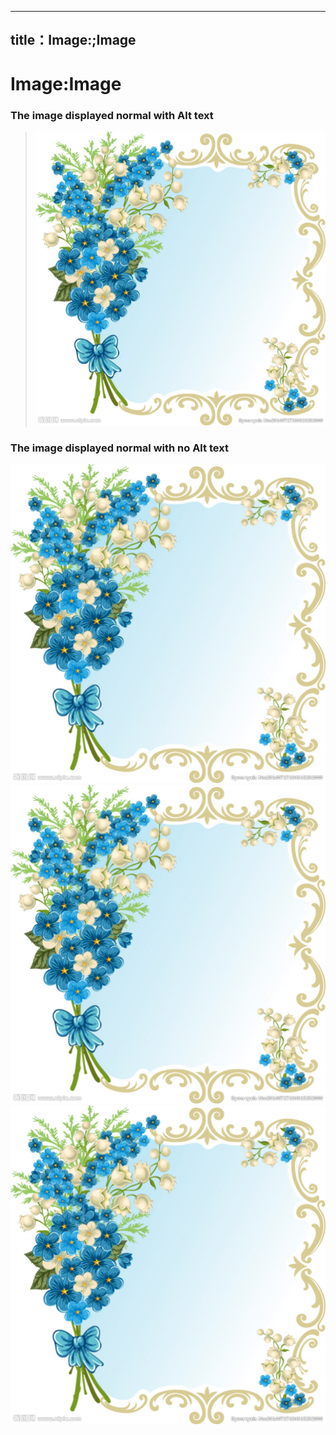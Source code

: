 ﻿---
title：Image:;Image
---

# Image:Image

### The image displayed normal with Alt text

> ![I am flower](./Images/Bmp.bmp "This is A/t text")

### The image displayed normal with no Alt text
  ![](./Images/Bmp.bmp)
  ![](./Images/Bmp.bmp)
  ![](./Images/Bmp.bmp) 


